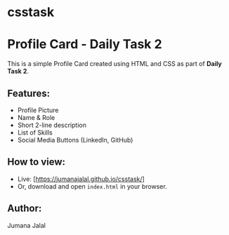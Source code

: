 # csstask
# Profile Card - Daily Task 2

This is a simple Profile Card created using HTML and CSS as part of **Daily Task 2**.

## Features:

- Profile Picture
- Name & Role
- Short 2-line description
- List of Skills
- Social Media Buttons (LinkedIn, GitHub)

## How to view:

- Live: [https://jumanajalal.github.io/csstask/]
- Or, download and open `index.html` in your browser.

## Author:

Jumana Jalal


